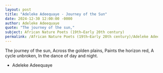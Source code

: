 ```yaml
---
layout: post
title: "Adeleke Adeequaye - Journey of the Sun"
date: 2024-12-30 12:00:00 -0000
author: Adeleke Adeequaye
quote: "The journey of the sun,"
subject: African Nature Poets (19th–Early 20th century)
permalink: /African Nature Poets (19th–Early 20th century)/Adeleke Adeequaye/Adeleke Adeequaye - Journey of the Sun
---
```


The journey of the sun,
Across the golden plains,
Paints the horizon red,
A cycle unbroken,
In the dance of day and night.

- Adeleke Adeequaye
